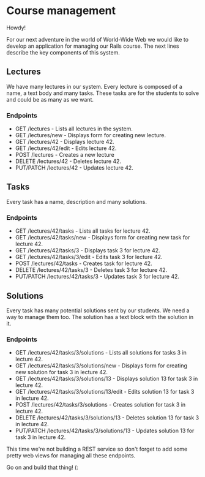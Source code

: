 # Course management

Howdy!

For our next adventure in the world of World-Wide Web we would like to develop an application for managing our Rails course. The next lines describe the key components of this system.

## Lectures
We have many lectures in our system. Every lecture is composed of a name, a text body and many tasks. These tasks are for the students to solve and could be as many as we want.

### Endpoints
* GET /lectures - Lists all lectures in the system.
* GET /lectures/new - Displays form for creating new lecture.
* GET /lectures/42 - Displays lecture 42.
* GET /lectures/42/edit - Edits lecture 42.
* POST /lectures - Creates a new lecture
* DELETE /lectures/42 - Deletes lecture 42.
* PUT/PATCH /lectures/42 - Updates lecture 42.

## Tasks
Every task has a name, description and many solutions.

### Endpoints
* GET /lectures/42/tasks - Lists all tasks for lecture 42.
* GET /lectures/42/tasks/new - Displays form for creating new task for lecture 42.
* GET /lectures/42/tasks/3 - Displays task 3 for lecture 42.
* GET /lectures/42/tasks/3/edit - Edits task 3 for lecture 42.
* POST /lectures/42/tasks - Creates task for lecture 42.
* DELETE /lectures/42/tasks/3 - Deletes task 3 for lecture 42.
* PUT/PATCH /lectures/42/tasks/3 - Updates task 3 for lecture 42.

## Solutions
Every task has many potential solutions sent by our students. We need a way to manage them too. The solution has a text block with the solution in it.

### Endpoints
* GET /lectures/42/tasks/3/solutions - Lists all solutions for tasks 3 in lecture 42.
* GET /lectures/42/tasks/3/solutions/new - Displays form for creating new solution for task 3 in lecture 42.
* GET /lectures/42/tasks/3/solutions/13 - Displays solution 13 for task 3 in lecture 42.
* GET /lectures/42/tasks/3/solutions/13/edit - Edits solution 13 for task 3 in lecture 42.
* POST /lectures/42/tasks/3/solutions - Creates solution for task 3 in lecture 42.
* DELETE /lectures/42/tasks/3/solutions/13 - Deletes solution 13 for task 3 in lecture 42.
* PUT/PATCH /lectures/42/tasks/3/solutions/13 - Updates solution 13 for task 3 in lecture 42.

This time we're not building a REST service so don't forget to add some pretty web views for managing all these endpoints.

Go on and build that thing! (:
